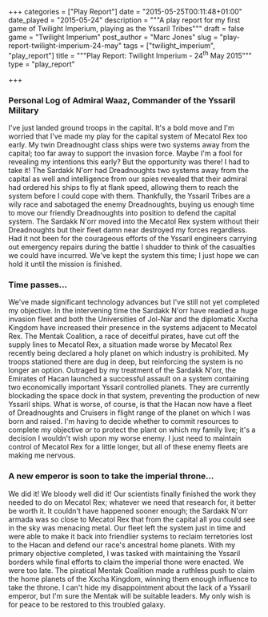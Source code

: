 +++
categories = ["Play Report"]
date = "2015-05-25T00:11:48+01:00"
date_played = "2015-05-24"
description = """A play report for my first game of Twilight Imperium, playing 
                 as the Yssaril Tribes"""
draft = false
game = "Twilight Imperium"
post_author = "Marc Jones"
slug = "play-report-twilight-imperium-24-may"
tags = ["twilight_imperium", "play_report"]
title = """Play Report: Twilight Imperium - 24<sup>th</sup> May 2015"""
type = "play_report"

+++

### Personal Log of Admiral Waaz, Commander of the Yssaril Military

I've just landed ground troops in the capital. It's a bold move and I'm 
worried that I've made my play for the capital system of Mecatol Rex too early. 
My twin Dreadnought class ships were two systems away from the capital; too far 
away to support the invasion force. Maybe I'm a fool for revealing my 
intentions this early? But the opportunity was there! I had to take it! The 
Sardakk N'orr had Dreadnoughts two systems away from the capital as well and 
intelligence from our spies revealed that their admiral had ordered his ships 
to 
fly at flank speed, allowing them to reach the system before I could cope with 
them. Thankfully, the Yssaril Tribes are a wily race and sabotaged the enemy 
Dreadnoughts, buying us enough time to move our friendly Dreadnoughts into 
position to defend the capital system. The Sardakk N'orr moved into the Mecatol 
Rex system without their Dreadnoughts but their fleet damn near destroyed my 
forces regardless. Had it not been for the courageous efforts of the Yssaril 
engineers carrying out emergency repairs during the battle I shudder to think 
of 
the casualties we could have incurred. We've kept the system this time; I just 
hope we can hold it until the mission is finished.

### Time passes...

We've made significant technology advances but I've still not yet 
completed my objective. In the intervening time the Sardakk N'orr have readied 
a huge invasion fleet and both the Universities of Jol-Nar and the diplomatic 
Xxcha Kingdom have increased their presence in the systems adjacent to Mecatol 
Rex. The Mentak Coalition, a race of deceitful pirates, have cut off the supply 
lines to Mecatol Rex, a situation made worse by Mecatol Rex recently being 
declared a holy planet on which industry is prohibited. My troops stationed 
there are dug in deep, but reinforcing the system is no longer an option. 
Outraged by my treatment of the Sardakk N'orr, the Emirates of Hacan launched a 
successful assault on a system containing two economically important Yssaril 
controlled planets. They are currently blockading the space dock in that 
system, 
preventing the production of new Yssaril ships. What is worse, of course, is 
that the Hacan now have a fleet of Dreadnoughts and Cruisers in flight range of 
the planet on which I was born and raised. I'm having to decide whether to 
commit resources to complete my objective *or* to protect the plant on which my 
family live; it's a decision I wouldn't wish upon my worse enemy. I just need 
to 
maintain control of Mecatol Rex for a little longer, but all of these enemy 
fleets are making me nervous.

### A new emperor is soon to take the imperial throne...

We did it! We bloody well did it! Our scientists finally finished the work they 
needed to do on Mecatol Rex; whatever we need that research for, it better be 
worth it. It couldn't have happened sooner enough; the Sardakk N'orr armada was 
so close to Mecatol Rex that from the capital all you could see in the sky was 
menacing metal. Our fleet left the system just in time and were able to make it 
back into friendlier systems to reclaim terretories lost to the Hacan and 
defend our race's ancestral home planets. With my primary objective completed, 
I was tasked with maintaining the Yssaril borders while final efforts to claim 
the imperial thone were enacted. We were too late. The piratical Mentak 
Coalition made a ruthless push to claim the home planets of the Xxcha Kingdom, 
winning them enough influence to take the throne. I can't hide my 
disappointment about the lack of a Yssaril emperor, but I'm sure the Mentak 
will be suitable leaders. My only wish is for peace to be restored to this 
troubled galaxy.